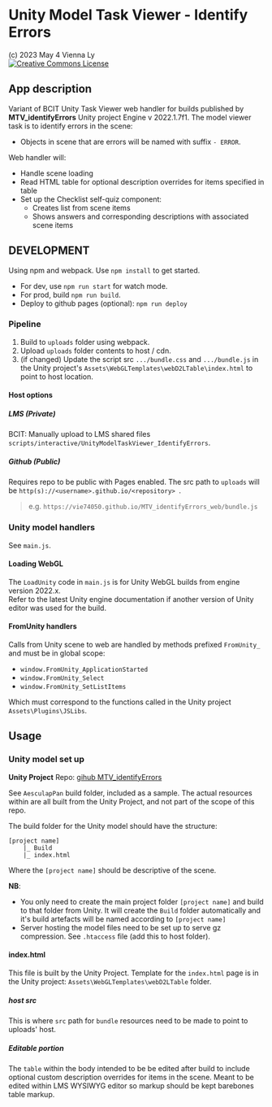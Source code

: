 # Unity Model Task Viewer - Identify Errors #

(c) 2023 May 4 Vienna Ly  
<a rel="license" href="http://creativecommons.org/licenses/by-nc-sa/4.0/" target="_blank"><img alt="Creative Commons License" style="border-width:0" src="https://i.creativecommons.org/l/by-nc-sa/4.0/88x31.png" /></a></a>

## App description ##
Variant of BCIT Unity Task Viewer web handler for builds published by **MTV_identifyErrors** Unity project Engine v 2022.1.7f1.  The model viewer task is to identify errors in the scene:

- Objects in scene that are errors will be named with suffix `- ERROR`.

Web handler will:

- Handle scene loading
- Read HTML table for optional description overrides for items specified in table
- Set up the Checklist self-quiz component:
  - Creates list from scene items
  - Shows answers and corresponding descriptions with associated scene items

## DEVELOPMENT ##

Using npm and webpack. Use `npm install` to get started.

- For dev, use `npm run start` for watch mode.
- For prod, build `npm run build`.  
- Deploy to github pages (optional): `npm run deploy`

### Pipeline ###

1. Build to `uploads` folder using webpack.  
2. Upload `uploads` folder contents to host / cdn.
3. (if changed) Update the script src `.../bundle.css` and `.../bundle.js` in the Unity project's `Assets\WebGLTemplates\webD2LTable\index.html` to point to host location.

#### Host options ####

##### LMS (Private) #####

BCIT: Manually upload to LMS shared files `scripts/interactive/UnityModelTaskViewer_IdentifyErrors`.

##### Github (Public) #####

Requires repo to be public with Pages enabled. The src path to `uploads` will be `http(s)://<username>.github.io/<repository> `.

> e.g. `https://vie74050.github.io/MTV_identifyErrors_web/bundle.js`

### Unity model handlers ###

See `main.js`.  

#### Loading WebGL ####

The `LoadUnity` code in `main.js` is for Unity WebGL builds from engine version 2022.x.  
Refer to the latest Unity engine documentation if another version of Unity editor was used for the build.

#### FromUnity handlers ####

Calls from Unity scene to web are handled by methods prefixed `FromUnity_` and must be in global scope:

- `window.FromUnity_ApplicationStarted`
- `window.FromUnity_Select`
- `window.FromUnity_SetListItems`

Which must correspond to the functions called in the Unity project `Assets\Plugins\JSLibs`.

## Usage ##

### Unity model set up ###

**Unity Project** Repo: [gihub MTV_identifyErrors](https://github.com/vie74050/MTV_identifyErrors)

See `AesculapPan` build folder, included as a sample.  The actual resources within are all built from the Unity Project, and not part of the scope of this repo.

The build folder for the Unity model should have the structure:

```text
[project name]
    |_ Build
    |_ index.html
```

Where the `[project name]` should be descriptive of the scene.

**NB**:

- You only need to create the main project folder `[project name]` and build to that folder from Unity.  It will create the `Build` folder automatically and it's build artefacts will be named according to `[project name]`
- Server hosting the model files need to be set up to serve gz compression.  See `.htaccess` file (add this to host folder).

#### index.html ####

This file is built by the Unity Project. Template for the `index.html` page is in the Unity project: `Assets\WebGLTemplates\webD2LTable` folder.  

##### host src #####

This is where `src` path for `bundle` resources need to be made to point to uploads' host.

##### Editable portion #####

The `table` within the body intended to be be edited after build to include optional custom description overrides for items in the scene. Meant to be edited within LMS WYSIWYG editor so markup should be kept barebones table markup.
